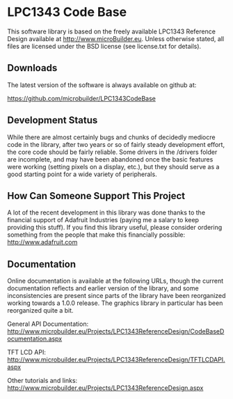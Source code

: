 # LPC1343 Code Base

This software library is based on the freely available LPC1343 Reference
Design available at http://www.microBuilder.eu.  Unless otherwise stated,
all files are licensed under the BSD license (see license.txt for details).

## Downloads

The latest version of the software is always available on github at:

https://github.com/microbuilder/LPC1343CodeBase

## Development Status

While there are almost certainly bugs and chunks of decidedly
mediocre code in the library, after two years or so of fairly
steady development effort, the core code should be fairly
reliable.  Some drivers in the /drivers folder are incomplete,
and may have been abandoned once the basic features were working
(setting pixels on a display, etc.), but they should serve as
a good starting point for a wide variety of peripherals.

## How Can Someone Support This Project

A lot of the recent development in this library was done
thanks to the financial support of Adafruit Industries (paying
me a salary to keep providing this stuff).  If you find this library
useful, please consider ordering something from the people that
make this financially possible:  http://www.adafruit.com

## Documentation

Online documentation is available at the following URLs, though the
current documentation reflects and earlier version of the library, and some
inconsistencies are present since parts of the library have been 
reorganized working towards a 1.0.0 release.  The graphics library in
particular has been reorganized quite a bit.

General API Documentation:
http://www.microbuilder.eu/Projects/LPC1343ReferenceDesign/CodeBaseDocumentation.aspx

TFT LCD API:
http://www.microbuilder.eu/Projects/LPC1343ReferenceDesign/TFTLCDAPI.aspx

Other tutorials and links:
http://www.microbuilder.eu/Projects/LPC1343ReferenceDesign.aspx
